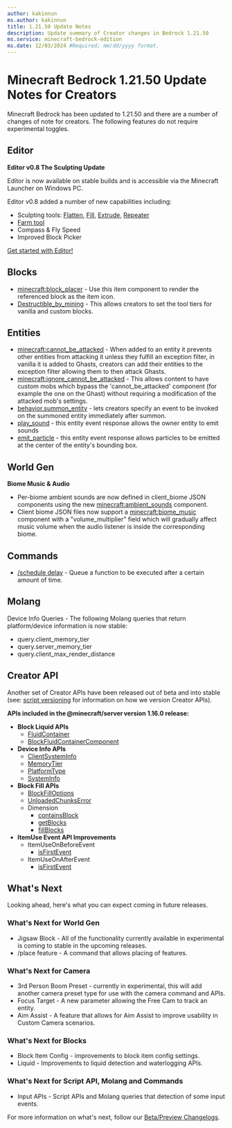 ```yaml
---
author: kakinnun
ms.author: kakinnun
title: 1.21.50 Update Notes
description: Update summary of Creator changes in Bedrock 1.21.50
ms.service: minecraft-bedrock-edition
ms.date: 12/03/2024 #Required; mm/dd/yyyy format.
---
```


# Minecraft Bedrock 1.21.50 Update Notes for Creators

Minecraft Bedrock has been updated to 1.21.50 and there are a number of changes of note for creators. The following features do not require experimental toggles.

## Editor 
**Editor v0.8 The Sculpting Update**

Editor is now available on stable builds and is accessible via the Minecraft Launcher on Windows PC.

Editor v0.8 added a number of new capabilities including:
- Sculpting tools: [Flatten](./BedrockEditor/EditorFlattenTool.md), [Fill](./BedrockEditor/EditorFillTool.md), [Extrude](./BedrockEditor/EditorExtrudeTool.md), [Repeater](./BedrockEditor/EditorRepeaterTool.md)
- [Farm tool](./BedrockEditor/EditorFarmTool.md)
- Compass & Fly Speed
- Improved Block Picker

[Get started with Editor!](./BedrockEditor/EditorInstallation.md)

## Blocks

- [minecraft:block_placer](../Reference/Content/ItemReference/Examples/ItemComponents/minecraft_block_placer.md) - Use this item component to render the referenced block as the item icon.
- [Destructible_by_mining](../Reference/Content/BlockReference/Examples/BlockComponents/minecraftBlock_destructible_by_mining.md) - This allows creators to set the tool tiers for vanilla and custom blocks.

## Entities

- [minecraft:cannot_be_attacked](./../Reference/Content/EntityReference/Examples/EntityComponents/minecraftComponent_cannot_be_attacked.md) - When added to an entity it prevents other entities from attacking it unless they fulfill an exception filter, in vanilla it is added to Ghasts, creators can add their entities to the exception filter allowing them to then attack Ghasts.
- [minecraft:ignore_cannot_be_attacked](./../Reference/Content/EntityReference/Examples/EntityComponents/minecraftComponent_ignore_cannot_be_attacked.md) - This allows content to have custom mobs which bypass the 'cannot_be_attacked' component (for example the one on the Ghast) without requiring a modification of the attacked mob's settings.
- [behavior.summon_entity](../Reference/Content/EntityReference/Examples/EntityGoals/minecraftBehavior_summon_entity.md) - lets creators specify an event to be invoked on the summoned entity immediately after summon.
- [play_sound](../Reference/Content/EntityReference/Examples/EntityEvents/minecraftEvents_play_sound.md) - this entity event response allows the owner entity to emit sounds
- [emit_particle](../Reference/Content/EntityReference/Examples/EntityEvents/minecraftEvents_emit_particle.md) - this entity event response allows particles to be emitted at the center of the entity's bounding box.

## World Gen

**Biome Music & Audio**
- Per-biome ambient sounds are now defined in client_biome JSON components using the new [minecraft:ambient_sounds](../Reference/Content/ClientBiomesReference/Examples/Components/minecraftClientBiomes_ambient_sounds.md) component.
- Client biome JSON files now support a [minecraft:biome_music](../Reference/Content/ClientBiomesReference/Examples/Components/minecraftClientBiomes_biome_music.md) component with a "volume_multiplier" field which will gradually affect music volume when the audio listener is inside the corresponding biome.

## Commands

- [/schedule delay](../Commands/commands/schedule.md#delaymode) - Queue a function to be executed after a certain amount of time.

## Molang

Device Info Queries - The following Molang queries that return platform/device information is now stable:
- query.client_memory_tier
- query.server_memory_tier
- query.client_max_render_distance

## Creator API

Another set of Creator APIs have been released out of beta and into stable (see: [script versioning](ScriptVersioning.md) for information on how we version Creator APIs).

**APIs included in the @minecraft/server version 1.16.0 release:**

- **Block Liquid APIs**
  - [FluidContainer](../ScriptAPI/minecraft/server/FluidContainer.md)
  - [BlockFluidContainerComponent](../ScriptAPI/minecraft/server/BlockFluidContainerComponent.md)
- **Device Info APIs**
  - [ClientSystemInfo](../ScriptAPI/minecraft/server/ClientSystemInfo.md)
  - [MemoryTier](../ScriptAPI/minecraft/server/MemoryTier.md)
  - [PlatformType](../ScriptAPI/minecraft/server/PlatformType.md)
  - [SystemInfo](../ScriptAPI/minecraft/server/SystemInfo.md)
- **Block Fill APIs**
  - [BlockFillOptions](../ScriptAPI/minecraft/server/BlockFillOptions.md)
  - [UnloadedChunksError](../ScriptAPI/minecraft/server/UnloadedChunksError.md)
  - Dimension
    - [containsBlock](../ScriptAPI/minecraft/server/Dimension.md#containsblock)
    - [getBlocks](../ScriptAPI/minecraft/server/Dimension.md#getblocks)
    - [fillBlocks](../ScriptAPI/minecraft/server/Dimension.md#fillblocks)
- **ItemUse Event API Improvements**
  - ItemUseOnBeforeEvent
    - [isFirstEvent](../ScriptAPI/minecraft/server/ItemUseOnBeforeEvent.md#isfirstevent)
  - ItemUseOnAfterEvent
    - [isFirstEvent](../ScriptAPI/minecraft/server/ItemUseOnAfterEvent.md#isfirstevent)
    
## What's Next

Looking ahead, here's what you can expect coming in future releases.

### What's Next for World Gen

- Jigsaw Block - All of the functionality currently available in experimental is coming to stable in the upcoming releases.
- /place feature - A command that allows placing of features.

### What's Next for Camera

- 3rd Person Boom Preset - currently in experimental, this will add another camera preset type for use with the camera command and APIs.
- Focus Target - A new parameter allowing the Free Cam to track an entity.
- Aim Assist - A feature that allows for Aim Assist to improve usability in Custom Camera scenarios.

### What's Next for Blocks

- Block Item Config - improvements to block item config settings.
- Liquid - Improvements to liquid detection and waterlogging APIs.

### What's Next for Script API, Molang and Commands

- Input APIs - Script APIs and Molang queries that detection of some input events.


For more information on what's next, follow our [Beta/Preview Changelogs](https://feedback.minecraft.net/hc/sections/360001185332).
